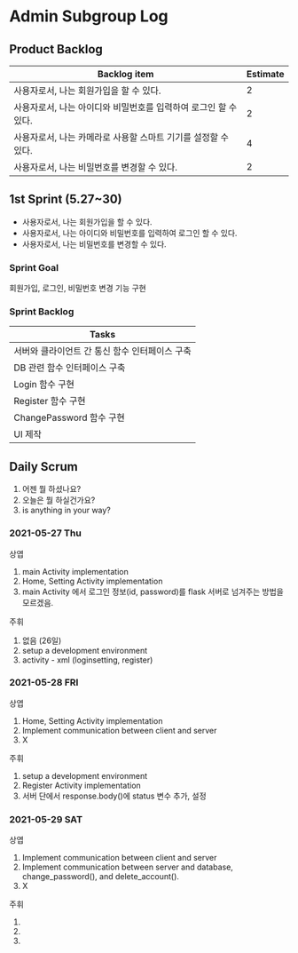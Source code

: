 # Admin Subgroup Log

## Product Backlog

| Backlog item                                                 | Estimate |
| ------------------------------------------------------------ | -------- |
| 사용자로서, 나는 회원가입을 할 수 있다.                         | 2        |
| 사용자로서, 나는 아이디와 비밀번호를 입력하여 로그인 할 수 있다.  | 2        |
| 사용자로서, 나는 카메라로 사용할 스마트 기기를 설정할 수 있다.	  | 4       |
| 사용자로서, 나는 비밀번호를 변경할 수 있다.                     | 2        |

## 1st Sprint (5.27~30)

- 사용자로서, 나는 회원가입을 할 수 있다.
- 사용자로서, 나는 아이디와 비밀번호를 입력하여 로그인 할 수 있다.
- 사용자로서, 나는 비밀번호를 변경할 수 있다.

### Sprint Goal

회원가입, 로그인, 비밀번호 변경 기능 구현

### Sprint Backlog

| Tasks                                                   |
| ------------------------------------------------------- |
| 서버와 클라이언트 간 통신 함수 인터페이스 구축             |
| DB 관련 함수 인터페이스 구축                             |
| Login 함수 구현                                         | 
| Register 함수 구현                                      | 
| ChangePassword 함수 구현                                |
| UI 제작                                                 |

## Daily Scrum

1. 어젠 뭘 하셨나요?
2. 오늘은 뭘 하실건가요?
3. is anything in your way?

### 2021-05-27 Thu

상엽

1. main Activity implementation
2. Home, Setting Activity implementation
3. main Activity 에서 로그인 정보(id, password)를 flask 서버로 넘겨주는 방법을 모르겠음.

주휘

1. 없음 (26일)
2. setup a development environment
3. activity - xml (loginsetting, register)

### 2021-05-28 FRI

상엽

1. Home, Setting Activity implementation
2. Implement communication between client and server
3. X

주휘

1. setup a development environment
2. Register Activity implementation
3. 서버 단에서 response.body()에 status 변수 추가, 설정

### 2021-05-29 SAT

상엽

1. Implement communication between client and server
2. Implement communication between server and database, change_password(), and delete_account().
3. X

주휘

1.
2.
3.
